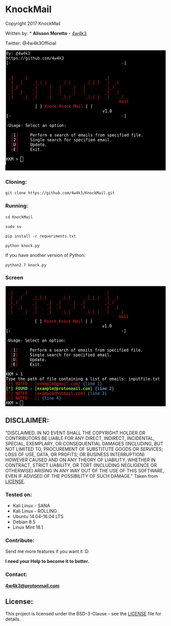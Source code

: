 # KnockMail
Copyright 2017 KnockMail

Written by: * **Alisson Moretto** - [4w4k3](https://github.com/4w4k3)

Twitter: @4w4k3Official

![Main](https://github.com/4w4k3/KnockMail/blob/master/Screens/snap.png)
### Cloning:
```
git clone https://github.com/4w4k3/KnockMail.git
```

### Running:
```
cd KnockMail
```

```
sudo su
```

```
pip install -r requeriments.txt
```

```
python knock.py
```

If you have another version of Python:

```
python2.7 knock.py
```
### Screen
![SearchFile](https://github.com/4w4k3/KnockMail/blob/master/Screens/snap02.png)

## DISCLAIMER: 

"DISCLAIMED. IN NO EVENT SHALL THE COPYRIGHT HOLDER OR CONTRIBUTORS BE LIABLE
FOR ANY DIRECT, INDIRECT, INCIDENTAL, SPECIAL, EXEMPLARY, OR CONSEQUENTIAL
DAMAGES (INCLUDING, BUT NOT LIMITED TO, PROCUREMENT OF SUBSTITUTE GOODS OR
SERVICES; LOSS OF USE, DATA, OR PROFITS; OR BUSINESS INTERRUPTION) HOWEVER
CAUSED AND ON ANY THEORY OF LIABILITY, WHETHER IN CONTRACT, STRICT LIABILITY,
OR TORT (INCLUDING NEGLIGENCE OR OTHERWISE) ARISING IN ANY WAY OUT OF THE USE
OF THIS SOFTWARE, EVEN IF ADVISED OF THE POSSIBILITY OF SUCH DAMAGE."
Taken from [LICENSE](LICENSE).

### Tested on:

+ Kali Linux - SANA
+ Kali Linux - ROLLING
+ Ubuntu 14.04-16.04 LTS
+ Debian 8.5
+ Linux Mint 18.1

### Contribute:
Send me more features if you want it :D

**I need your Help to become it to better.**

### Contact:
**4w4k3@protonmail.com**

## License:

This project is licensed under the BSD-3-Clause - see the [LICENSE](LICENSE) file for details.
